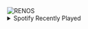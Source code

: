 <div align="justify">
<picture>
    <source media="(prefers-color-scheme: dark)" srcset="https://i.ibb.co/ZSnvdnk/output-gif.gif">
    <source media="(prefers-color-scheme: light)" srcset="https://i.ibb.co/ZSnvdnk/output-gif.gif">
    <img alt="RENOS" src="https://i.ibb.co/ZSnvdnk/output-gif.gif">
</picture>
<details>
<summary>Spotify Recently Played</summary>
<img src="https://spotify-recently-played-readme.vercel.app/api?user=31d6d6zerc5ct6kck32na2ozsqf4&unique=1&width=400" alt="Spotify" />
</details>
</div>

<!-- Image deletion URL: https://ibb.co/f9hZMhP/08d2c4c2c7e44c8e8b0fd01f51727c0b -->
